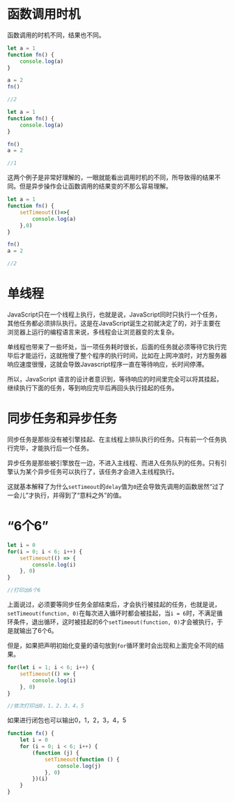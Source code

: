 # 函数调用时机

函数调用的时机不同，结果也不同。
```javascript
let a = 1
function fn() {
    console.log(a)
}

a = 2
fn()

//2
```
```javascript
let a = 1
function fn() {
    console.log(a)
}

fn()
a = 2

//1
```
这两个例子是非常好理解的，一眼就能看出调用时机的不同，所导致得的结果不同。但是异步操作会让函数调用的结果变的不那么容易理解。
```javascript
let a = 1
function fn() {
    setTimeout(()=>{
        console.log(a)
    },0)
}

fn()
a = 2

//2
```

# 单线程
JavaScript只在一个线程上执行，也就是说，JavaScript同时只执行一个任务，其他任务都必须排队执行。这是在JavaScript诞生之初就决定了的，对于主要在浏览器上运行的编程语言来说，多线程会让浏览器变的太复杂。

单线程也带来了一些坏处，当一项任务耗时很长，后面的任务就必须等待它执行完毕后才能运行，这就拖慢了整个程序的执行时间，比如在上网冲浪时，对方服务器响应速度很慢，这就会导致Javascript程序一直在等待响应，长时间停滞。

所以，JavaScript 语言的设计者意识到，等待响应的时间里完全可以将其挂起，继续执行下面的任务，等到响应完毕后再回头执行挂起的任务。

# 同步任务和异步任务
同步任务是那些没有被引擎挂起、在主线程上排队执行的任务。只有前一个任务执行完毕，才能执行后一个任务。

异步任务是那些被引擎放在一边，不进入主线程、而进入任务队列的任务。只有引擎认为某个异步任务可以执行了，该任务才会进入主线程执行。

这就基本解释了为什么```setTimeout```的```delay```值为```0```还会导致先调用的函数居然“过了一会儿”才执行，并得到了“意料之外”的值。

# “6个6”
```javascript
let i = 0
for(i = 0; i < 6; i++) {
    setTimeout(() => {
        console.log(i)
    }, 0)
}

//打印出6个6
```
上面说过，必须要等同步任务全部结束后，才会执行被挂起的任务，也就是说，```setTimeout(function, 0)```在每次进入循环时都会被挂起，当```i = 6```时，不满足循环条件，退出循环，这时被挂起的6个```setTimeout(function, 0)```才会被执行，于是就输出了6个6。

但是，如果把声明初始化变量的语句放到```for```循环里时会出现和上面完全不同的结果。
```javascript
for(let i = 1; i < 6; i++) {
    setTimeout(() => {
        console.log(i)
    }, 0)
}

//依次打印出0，1，2，3，4，5
```
如果进行闭包也可以输出0，1，2，3，4，5
```javascript
function fx() {
    let i = 0
    for (i = 0; i < 6; i++) {
        (function (j) {
            setTimeout(function () {
                console.log(j)
            }, 0)
        })(i)
    }
}
```